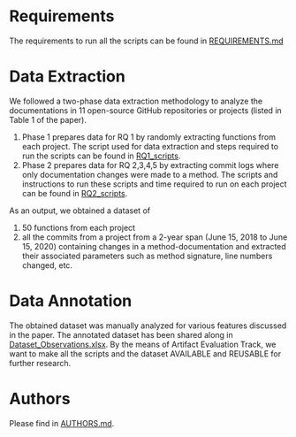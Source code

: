 # Requirements
The requirements to run all the scripts can be found in [REQUIREMENTS.md](https://github.com/pag-iiitd/DocDependency/blob/master/REQUIREMENTS.md)

# Data Extraction
We followed a two-phase data extraction methodology to analyze the documentations in 11 open-source GitHub repositories or projects (listed in Table 1 of the paper). 
1. Phase 1 prepares data for RQ 1 by randomly extracting functions from each project. The script used for data extraction and steps required to run the scripts can be found in [RQ1_scripts](https://github.com/pag-iiitd/DocDependency/tree/master/scripts/RQ1_scripts). 
2. Phase 2 prepares data for RQ 2,3,4,5 by extracting commit logs where only documentation changes were made to a method. The scripts and instructions to run these scripts and time required to run on each project can be found in [RQ2_scripts](https://github.com/pag-iiitd/DocDependency/tree/master/scripts/RQ2_scripts).   

As an output, we obtained a dataset of 
1. 50 functions from each project
2. all the commits from a project from a 2-year span (June 15, 2018 to June 15, 2020) containing changes in a method-documentation and extracted their associated parameters such as method signature, line numbers changed, etc.

# Data Annotation
The obtained dataset was manually analyzed for various features discussed in the paper. The annotated dataset has been shared along in [Dataset_Observations.xlsx](https://github.com/pag-iiitd/DocDependency/blob/master/Dataset_Observations.xlsx). By the means of Artifact Evaluation Track, we want to make all the scripts and the dataset AVAILABLE and REUSABLE for further research. 

# Authors
Please find in [AUTHORS.md](https://github.com/pag-iiitd/DocDependency/blob/master/AUTHORS.md).